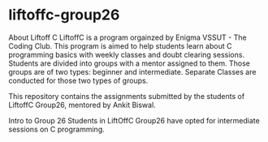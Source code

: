 # liftoffc-group26

About Liftoff C
LiftoffC is a program orgainzed by Enigma VSSUT - The Coding Club. This program is aimed to help students learn about C programming basics with weekly classes and doubt clearing sessions. Students are divided into groups with a mentor assigned to them. Those groups are of two types: beginner and intermediate. Separate Classes are conducted for those two types of groups.

This repository contains the assignments submitted by the students of LiftoffC Group26, mentored by Ankit Biswal.

Intro to Group 26
Students in LiftOffC Group26 have opted for intermediate sessions on C programming.
